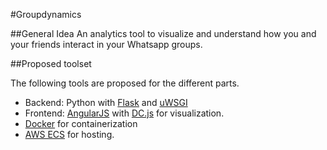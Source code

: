 #Groupdynamics


##General Idea
An analytics tool to visualize and understand how you and your friends interact in your Whatsapp groups.

##Proposed toolset

The following tools are proposed for the different parts.

 - Backend: Python with [Flask](http://flask.pocoo.org/) and [uWSGI](https://uwsgi-docs.readthedocs.org/en/latest/)
 - Frontend: [AngularJS](https://angularjs.org/) with [DC.js](http://dc-js.github.io/dc.js/) for visualization.
 - [Docker](https://www.docker.com/) for containerization
 - [AWS ECS](https://aws.amazon.com/ecs/) for hosting.